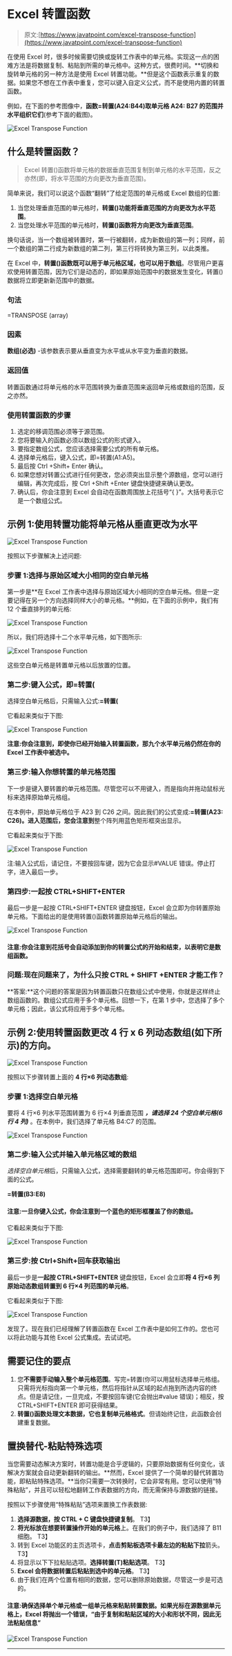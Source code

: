 # Excel 转置函数

> 原文:[https://www.javatpoint.com/excel-transpose-function](https://www.javatpoint.com/excel-transpose-function)

在使用 Excel 时，很多时候需要切换或旋转工作表中的单元格。实现这一点的困难方法是将数据复制、粘贴到所需的单元格中。这种方式，很费时间。**切换和旋转单元格的另一种方法是使用 Excel 转置功能。**但是这个函数表示重复的数据。如果您不想在工作表中重复，您可以键入自定义公式，而不是使用内置的转置函数。

例如，在下面的参考图像中，**函数=转置(A24:B44)取单元格 A24: B27 的范围并水平组织它们**(参考下面的截图)。

![Excel Transpose Function](../Images/f6bb918ae647c45c9511351e62f1ad36.png)

## 什么是转置函数？

> Excel 转置()函数将单元格的数据垂直范围复制到单元格的水平范围，反之亦然(即，将水平范围的方向更改为垂直范围)。

简单来说，我们可以说这个函数“翻转”了给定范围的单元格或 Excel 数组的位置:

1.  当您处理垂直范围的单元格时，**转置()功能将垂直范围的方向更改为水平范围**。
2.  当您处理水平范围的单元格时，**转置()函数将方向更改为垂直范围**。

换句话说，当一个数组被转置时，第一行被翻转，成为新数组的第一列；同样，前一个数组的第二行成为新数组的第二列，第三行将转换为第三列，以此类推。

在 Excel 中，**转置()函数既可以用于单元格区域，也可以用于数组**。尽管用户更喜欢使用转置范围，因为它们是动态的，即如果原始范围中的数据发生变化，转置()数据将立即更新新范围中的数据。

### 句法

=TRANSPOSE (array)

### 因素

**数组(必选)** -该参数表示要从垂直变为水平或从水平变为垂直的数据。

### 返回值

转置函数通过将单元格的水平范围转换为垂直范围来返回单元格或数组的范围，反之亦然。

### 使用转置函数的步骤

1.  选定的移调范围必须等于源范围。
2.  您将要输入的函数必须以数组公式的形式键入。
3.  要指定数组公式，您应该选择需要公式的所有单元格。
4.  选择单元格后，键入公式，即=转置(A1:A5)。
5.  最后按 Ctrl +Shift+ Enter 确认。
6.  如果您想对转置公式进行任何更改，您必须突出显示整个源数组，您可以进行编辑，再次完成后，按 Ctrl +Shift +Enter 键盘快捷键来确认更改。
7.  确认后，你会注意到 Excel 会自动在函数周围放上花括号“{ }”。大括号表示它是一个数组公式。

## 示例 1:使用转置功能将单元格从垂直更改为水平

![Excel Transpose Function](../Images/b15e840a527fb2cca444233f6acb6ed0.png)

按照以下步骤解决上述问题:

### 步骤 1:选择与原始区域大小相同的空白单元格

第一步是**在 Excel 工作表中选择与原始区域大小相同的空白单元格。但是一定要记得在另一个方向选择同样大小的单元格。**例如，在下面的示例中，我们有 12 个垂直排列的单元格:

![Excel Transpose Function](../Images/e3372f7b8d89ad847b47bfe373b13337.png)

所以，我们将选择十二个水平单元格，如下图所示:

![Excel Transpose Function](../Images/c140fc66c0f7953bb56abed9f945f6b3.png)

这些空白单元格是转置单元格以后放置的位置。

### 第二步:键入公式，即=转置(

选择空白单元格后，只需输入公式:**=转置(**

它看起来类似于下图:

![Excel Transpose Function](../Images/e43406ee78d7fd69c3ddbee6e37183bc.png)

**注意:你会注意到，即使你已经开始输入转置函数，那九个水平单元格仍然在你的 Excel 工作表中被选中。**

### 第三步:输入你想转置的单元格范围

下一步是键入要转置的单元格范围。尽管您可以不用键入，而是指向并拖动鼠标光标来选择原始单元格组。

在本例中，原始单元格位于 A23 到 C26 之间。因此我们的公式变成:**=转置(A23: C26)。进入范围后，您会注意到**整个阵列用蓝色矩形框突出显示。

它看起来类似于下图:

![Excel Transpose Function](../Images/cb31376dfd818e4d626974492b66418b.png)

注:输入公式后，请记住，不要按回车键，因为它会显示#VALUE 错误。停止打字，进入最后一步。

### 第四步:一起按 CTRL+SHIFT+ENTER

最后一步是一起按 CTRL+SHIFT+ENTER 键盘按钮，Excel 会立即为你转置原始单元格。下面给出的是使用转置()函数转置原始单元格后的输出。

![Excel Transpose Function](../Images/77d5413dcaa44b794801eb8b1278cd95.png)

#### 注意:你会注意到花括号会自动添加到你的转置公式的开始和结束，以表明它是数组函数。

### 问题:现在问题来了，为什么只按 CTRL + SHIFT +ENTER 才能工作？

**答案:**这个问题的答案是因为转置函数只在数组公式中使用，你就是这样终止数组函数的。数组公式应用于多个单元格。回想一下，在第 1 步中，您选择了多个单元格；因此，该公式将应用于多个单元格。

## 示例 2:使用转置函数更改 4 行 x 6 列动态数组(如下所示)的方向。

![Excel Transpose Function](../Images/960a5887c806f7c2554a82d312d15b50.png)

按照以下步骤转置上面的 **4 行×6 列动态数组**:

### 步骤 1:选择空白单元格

要将 4 行×6 列水平范围转置为 6 行×4 列垂直范围 ***，请选择 24 个空白单元格(6 行 4 列)*** 。在本例中，我们选择了单元格 B4:C7 的范围。

![Excel Transpose Function](../Images/24835ee4391d3b1f8e8b6f73e1cc6be5.png)

### 第二步:输入公式并输入单元格区域的数组

*选择空白单元格*后，只需输入公式，选择需要翻转的单元格范围即可。你会得到下面的公式。

**=转置(B3:E8)**

#### 注意:一旦你键入公式，你会注意到一个蓝色的矩形框覆盖了你的数组。

它看起来类似于下图:

![Excel Transpose Function](../Images/4637e4f4f331c1abf924f6b6e6914124.png)

### 第三步:按 Ctrl+Shift+回车获取输出

最后一步是**一起按 CTRL+SHIFT+ENTER** 键盘按钮，Excel 会立即**将 4 行×6 列原始动态数组转置到 6 行×4 列范围的单元格**。

它看起来类似于下图:

![Excel Transpose Function](../Images/3e95385bcbe072f61c708515809b9db3.png)

发现了。现在我们已经理解了转置函数在 Excel 工作表中是如何工作的。您也可以将此功能与其他 Excel 公式集成。去试试吧。

## 需要记住的要点

1.  您**不需要手动输入整个单元格范围**。写完=转置(你可以用鼠标选择单元格组。只需将光标指向第一个单元格，然后将指针从区域的起点拖到所选内容的终点。但是请记住，一旦完成，不要按回车键(它会抛出#value 错误)；相反，按 CTRL+SHIFT+ENTER 即可获得结果。
2.  **转置()函数处理文本数据，它也复制单元格格式**。但请始终记住，此函数会创建重复数据。

## 置换替代-粘贴特殊选项

当您需要动态解决方案时，转置功能是合乎逻辑的，只要原始数据有任何变化，该解决方案就会自动更新翻转的输出。**然而，Excel 提供了一个简单的替代转置功能，即粘贴特殊选项。**当你只需要一次转换时，它会非常有用。您可以使用“特殊粘贴”，并且可以轻松地翻转工作表数据的方向，而无需保持与源数据的链接。

按照以下步骤使用“特殊粘贴”选项来置换工作表数据:

1.  **选择源数据，按 CTRL + C 键盘快捷键复制**。
    T3】
2.  **将光标放在想要转置操作开始的单元格**上。在我们的例子中，我们选择了 B11 细胞。
    T3】
3.  转到 Excel 功能区的主页选项卡，**点击剪贴板选项卡最左边的粘贴下拉**箭头。
    T3】
4.  将显示以下下拉粘贴选项。**选择转置(T)粘贴选项**。
    T3】
5.  **Excel 会将数据转置后粘贴到选中的单元格**。
    T3】
6.  由于我们在两个位置有相同的数据，您可以删除原始数据，尽管这一步是可选的。

#### 注意:确保选择单个单元格或一组单元格来粘贴转置数据。如果光标在源数据单元格上，Excel 将抛出一个错误，“由于复制和粘贴区域的大小和形状不同，因此无法粘贴信息”

![Excel Transpose Function](../Images/f4fd33539605382613a1a9d7a2a09171.png)

* * *